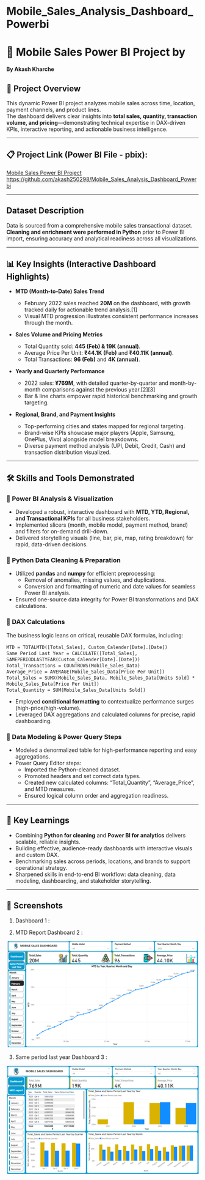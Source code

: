 # Mobile_Sales_Analysis_Dashboard_Powerbi

# 📱 Mobile Sales Power BI Project by
**By Akash Kharche**  

## 📌 Project Overview

This dynamic Power BI project analyzes mobile sales across time, location, payment channels, and product lines.  
The dashboard delivers clear insights into **total sales, quantity, transaction volume, and pricing**—demonstrating technical expertise in DAX-driven KPIs, interactive reporting, and actionable business intelligence.

***

## 📋 Project Link (Power BI File - pbix):

[Mobile Sales Power BI Project](#)  
https://github.com/akash250298/Mobile_Sales_Analysis_Dashboard_Powerbi

***

## Dataset Description

Data is sourced from a comprehensive mobile sales transactional dataset.  
**Cleaning and enrichment were performed in Python** prior to Power BI import, ensuring accuracy and analytical readiness across all visualizations.

***

## 📊 Key Insights (Interactive Dashboard Highlights)

- **MTD (Month-to-Date) Sales Trend**
  - February 2022 sales reached **20M** on the dashboard, with growth tracked daily for actionable trend analysis.[1]
  - Visual MTD progression illustrates consistent performance increases through the month.

- **Sales Volume and Pricing Metrics**
  - Total Quantity sold: **445 (Feb) & 19K (annual)**.
  - Average Price Per Unit: **₹44.1K (Feb)** and **₹40.11K (annual)**.
  - Total Transactions: **96 (Feb)** and **4K (annual)**.

- **Yearly and Quarterly Performance**
  - 2022 sales: **¥769M**, with detailed quarter-by-quarter and month-by-month comparisons against the previous year.[2][3]
  - Bar & line charts empower rapid historical benchmarking and growth targeting.

- **Regional, Brand, and Payment Insights**
  - Top-performing cities and states mapped for regional targeting.
  - Brand-wise KPIs showcase major players (Apple, Samsung, OnePlus, Vivo) alongside model breakdowns.
  - Diverse payment method analysis (UPI, Debit, Credit, Cash) and transaction distribution visualized.

***

## 🛠️ Skills and Tools Demonstrated

### 🔹 Power BI Analysis & Visualization

- Developed a robust, interactive dashboard with **MTD, YTD, Regional, and Transactional KPIs** for all business stakeholders.
- Implemented slicers (month, mobile model, payment method, brand) and filters for on-demand drill-down.
- Delivered storytelling visuals (line, bar, pie, map, rating breakdown) for rapid, data-driven decisions.

### 🔹 Python Data Cleaning & Preparation

- Utilized **pandas** and **numpy** for efficient preprocessing:
  - Removal of anomalies, missing values, and duplications.
  - Conversion and formatting of numeric and date values for seamless Power BI analysis.
- Ensured one-source data integrity for Power BI transformations and DAX calculations.

### 🔹 DAX Calculations

The business logic leans on critical, reusable DAX formulas, including:
```DAX
MTD = TOTALMTD([Total_Sales], Custom_Calender[Date].[Date])
Same Period Last Year = CALCULATE([Total_Sales], SAMEPERIODLASTYEAR(Custom_Calender[Date].[Date]))
Total_Transactions = COUNTROWS(Mobile_Sales_Data)
Average_Price = AVERAGE(Mobile_Sales_Data[Price Per Unit])
Total_Sales = SUMX(Mobile_Sales_Data, Mobile_Sales_Data[Units Sold] * Mobile_Sales_Data[Price Per Unit])
Total_Quantity = SUM(Mobile_Sales_Data[Units Sold])
```
- Employed **conditional formatting** to contextualize performance surges (high-price/high-volume).
- Leveraged DAX aggregations and calculated columns for precise, rapid dashboarding.

### 🔹 Data Modeling & Power Query Steps

- Modeled a denormalized table for high-performance reporting and easy aggregations.
- Power Query Editor steps:
  - Imported the Python-cleaned dataset.
  - Promoted headers and set correct data types.
  - Created new calculated columns: “Total_Quantity”, “Average_Price”, and MTD measures.
  - Ensured logical column order and aggregation readiness.

***

## 🎯 Key Learnings

- Combining **Python for cleaning** and **Power BI for analytics** delivers scalable, reliable insights.
- Building effective, audience-ready dashboards with interactive visuals and custom DAX.
- Benchmarking sales across periods, locations, and brands to support operational strategy.
- Sharpened skills in end-to-end BI workflow: data cleaning, data modeling, dashboarding, and stakeholder storytelling.

***

## 📸 Screenshots  
1. Dashboard 1 : 

2. MTD Report Dashboard 2 :
<img src="https://github.com/akash250298/Mobile_Sales_Analysis_Dashboard_Powerbi/blob/main/Dashboard_Screenshots/MTD%20report.png" class="img-fluid">

3. Same period last year Dashboard 3 :
<img src="https://github.com/akash250298/Mobile_Sales_Analysis_Dashboard_Powerbi/blob/main/Dashboard_Screenshots/Same%20period%20last%20year.png" class="img-fluid">

